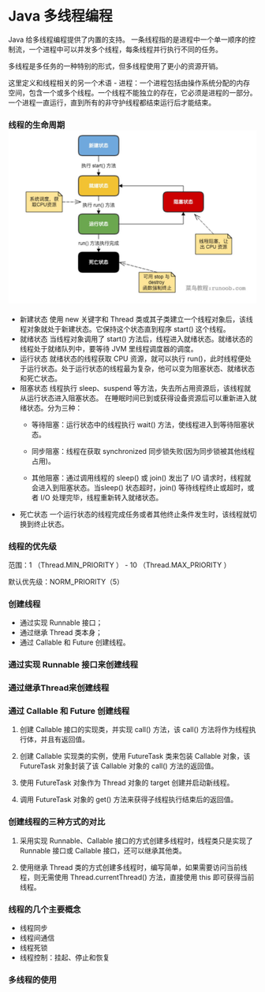 # Java 多线程编程

Java 给多线程编程提供了内置的支持。 一条线程指的是进程中一个单一顺序的控制流，一个进程中可以并发多个线程，每条线程并行执行不同的任务。

多线程是多任务的一种特别的形式，但多线程使用了更小的资源开销。

这里定义和线程相关的另一个术语 - 进程：一个进程包括由操作系统分配的内存空间，包含一个或多个线程。一个线程不能独立的存在，它必须是进程的一部分。一个进程一直运行，直到所有的非守护线程都结束运行后才能结束。

### 线程的生命周期![](/assets/线程生命周期.png)

* 新建状态
  使用 new 关键字和 Thread 类或其子类建立一个线程对象后，该线程对象就处于新建状态。它保持这个状态直到程序 start\(\) 这个线程。
* 就绪状态
  当线程对象调用了 start\(\) 方法后，线程进入就绪状态。就绪状态的线程处于就绪队列中，要等待 JVM 里线程调度器的调度。
* 运行状态
  就绪状态的线程获取 CPU 资源，就可以执行 run\(\)，此时线程便处于运行状态。处于运行状态的线程最为复杂，他可以变为阻塞状态、就绪状态和死亡状态。
* 阻塞状态
  线程执行 sleep、suspend 等方法，失去所占用资源后，该线程就从运行状态进入阻塞状态。
  在睡眠时间已到或获得设备资源后可以重新进入就绪状态。分为三种：
  * 等待阻塞：运行状态中的线程执行 wait\(\) 方法，使线程进入到等待阻塞状态。

  * 同步阻塞：线程在获取 synchronized 同步锁失败\(因为同步锁被其他线程占用\)。

  * 其他阻塞：通过调用线程的 sleep\(\) 或 join\(\) 发出了 I/O 请求时，线程就会进入到阻塞状态。当sleep\(\) 状态超时，join\(\) 等待线程终止或超时，或者 I/O 处理完毕，线程重新转入就绪状态。
* 死亡状态
  一个运行状态的线程完成任务或者其他终止条件发生时，该线程就切换到终止状态。

### 线程的优先级

范围：1 （Thread.MIN\_PRIORITY ） - 10 （Thread.MAX\_PRIORITY ）

默认优先级：NORM\_PRIORITY（5）

### 创建线程

* 通过实现 Runnable 接口；
* 通过继承 Thread 类本身；
* 通过 Callable 和 Future 创建线程。

### 通过实现 Runnable 接口来创建线程

### 通过继承Thread来创建线程

### 通过 Callable 和 Future 创建线程

1. 创建 Callable 接口的实现类，并实现 call\(\) 方法，该 call\(\) 方法将作为线程执行体，并且有返回值。

2. 创建 Callable 实现类的实例，使用 FutureTask 类来包装 Callable 对象，该 FutureTask 对象封装了该 Callable 对象的 call\(\) 方法的返回值。

3. 使用 FutureTask 对象作为 Thread 对象的 target 创建并启动新线程。

4. 调用 FutureTask 对象的 get\(\) 方法来获得子线程执行结束后的返回值。

### 创建线程的三种方式的对比

1. 采用实现 Runnable、Callable 接口的方式创建多线程时，线程类只是实现了 Runnable 接口或 Callable 接口，还可以继承其他类。

2. 使用继承 Thread 类的方式创建多线程时，编写简单，如果需要访问当前线程，则无需使用 Thread.currentThread\(\) 方法，直接使用 this 即可获得当前线程。

### 线程的几个主要概念

* 线程同步
* 线程间通信
* 线程死锁
* 线程控制：挂起、停止和恢复

### 多线程的使用



